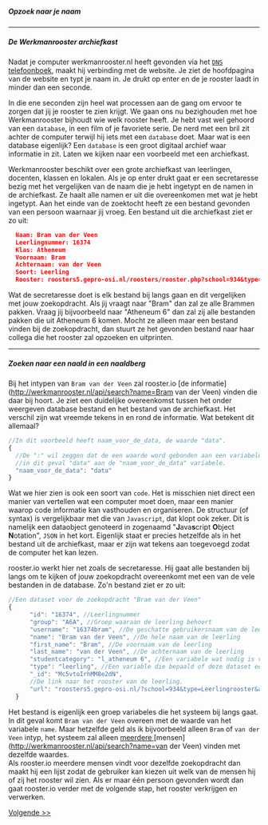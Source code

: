 ##### Opzoek naar je naam
---

##### De Werkmanrooster archiefkast

Nadat je computer werkmanrooster.nl heeft gevonden via het [`DNS` telefoonboek](/intypen), maakt hij verbinding met de website. Je ziet de hoofdpagina van de website en typt je naam in. Je drukt op enter en de je rooster laadt in minder dan een seconde.

In die ene seconden zijn heel wat processen aan de gang om ervoor te zorgen dat jij je rooster te zien krijgt. We gaan ons nu bezighouden met hoe Werkmanrooster bijhoudt wie welk rooster heeft. Je hebt vast wel gehoord van een `database`, in een film of je favoriete serie. De nerd met een bril zit achter de computer terwijl hij iets met een `database` doet. Maar wat is een database eigenlijk? Een `database` is een groot digitaal archief waar informatie in zit. Laten we kijken naar een voorbeeld met een archiefkast.

Werkmanrooster beschikt over een grote archiefkast van leerlingen, docenten, klassen en lokalen. Als je op enter drukt gaat er een secretaresse bezig met het vergelijken van de naam die je hebt ingetypt en de namen in de archiefkast. Ze haalt alle namen er uit die overeenkomen met wat je hebt ingetypt. Aan het einde van de zoektocht heeft ze een bestand gevonden van een persoon waarnaar jij vroeg. Een bestand uit die archiefkast ziet er zo uit:

```json
  Naam: Bram van der Veen
  Leerlingnummer: 16374
  Klas: Atheneum
  Voornaam: Bram
  Achternaam: van der Veen
  Soort: Leerling
  Rooster: roosters5.gepro-osi.nl/roosters/rooster.php?school=934&type=Leerlingrooster&afdeling=l_atheneum 6&leerling=16374
```

Wat de secretaresse doet is elk bestand bij langs gaan en dit vergelijken met jouw zoekopdracht. Als jij vraagt naar "Bram" dan zal ze alle Brammen pakken. Vraag jij bijvoorbeeld naar "Atheneum 6" dan zal zij alle bestanden pakken die uit Atheneum 6 komen. Mocht ze alleen maar een bestand vinden bij de zoekopdracht, dan stuurt ze het gevonden bestand naar haar collega die het rooster zal opzoeken en uitprinten.

---

##### Zoeken naar een naald in een naaldberg
Bij het intypen van `Bram van der Veen` zal rooster.io [de informatie](http://werkmanrooster.nl/api/search?name=Bram van der Veen) vinden die daar bij hoort. Je ziet een duidelijke overeenkomst tussen het onder weergeven database bestand en het bestand van de archiefkast. Het verschil zijn wat vreemde tekens in en rond de informatie. Wat betekent dit allemaal?

```javascript
//In dit voorbeeld heeft naam_voor_de_data, de waarde "data".
{
  //De ":" wil zeggen dat de een waarde word gebonden aan een variabele
  //in dit geval "data" aan de "naam_voor_de_data" variabele.
  "naam_voor_de_data": "data"
}
```

Wat we hier zien is ook een soort van `code`. Het is misschien niet direct een manier van vertellen wat een computer moet doen, maar een manier waarop code informatie kan vasthouden en organiseren. De structuur (of syntax) is vergelijkbaar met die van `Javascript`, dat klopt ook zeker. Dit is namelijk een dataobject genoteerd in zogenaamd "**J**ava**s**cript **O**bject **N**otation", `JSON` in het kort. Eigenlijk staat er precies hetzelfde als in het bestand uit de archiefkast, maar er zijn wat tekens aan toegevoegd zodat de computer het kan lezen.

rooster.io werkt hier net zoals de secretaresse. Hij gaat alle bestanden bij langs om te kijken of jouw zoekopdracht overeenkomt met een van de vele bestanden in de database. Zo'n bestand ziet er zo uit:
```javascript
//Een dataset voor de zoekopdracht "Bram van der Veen"
{
      "id": "16374", //Leerlingnummer
      "group": "A6A", //Groep waaraan de leerling behoort
      "username": "16374bram", //De geschatte gebruikersnaam van de leerling
      "name": "Bram van der Veen", //De hele naam van de leerling
      "first_name": "Bram", //De voornaam van de leerling
      "last_name": "van der Veen", //De achternaam van de leerling
      "studentcategory": "l_atheneum 6", //Een variabele wat nodig is voor het opzoeken van het rooster.
      "type": "leerling", //Een variable die bepaald of deze dataset een leerling is of iets anders.
      "_id": "Mc5vtoIrhMM8e2dN",
      //De link naar het rooster van de leerling.
      "url": "roosters5.gepro-osi.nl/?school=934&type=Leerlingrooster&afdeling=l_atheneum 6&leerling=16374"
  }
```
Het bestand is eigenlijk een groep variabeles die het systeem bij langs gaat. In dit geval komt `Bram van der Veen` overeen met de waarde van het variabele `name`. Maar hetzelfde geld als ik bijvoorbeeld alleen `Bram` of `van der Veen` intyp, het systeem zal alleen [meerdere ](http://werkmanrooster.nl/api/search?name=Bram)[mensen](http://werkmanrooster.nl/api/search?name=van der Veen) vinden met dezelfde waardes.  
Als rooster.io meerdere mensen vindt voor dezelfde zoekopdracht dan maakt hij een lijst zodat de gebruiker kan kiezen uit welk van de mensen hij of zij het rooster wil zien. Als er maar één persoon gevonden wordt dan gaat rooster.io verder met de volgende stap, het rooster verkrijgen en verwerken.

[Volgende >>](/verkrijgen)
